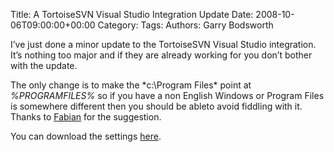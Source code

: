 Title: A TortoiseSVN Visual Studio Integration Update
Date: 2008-10-06T09:00:00+00:00
Category: 
Tags: 
Authors: Garry Bodsworth

I&#8217;ve just done a minor update to the TortoiseSVN Visual Studio integration. It&#8217;s nothing too major and if they are already working for you don&#8217;t bother with the update.

The only change is to make the *c:\Program Files\* point at *%PROGRAMFILES%* so if you have a non English Windows or Program Files is somewhere different then you should be ableto avoid fiddling with it. Thanks to [Fabian][1] for the suggestion.

You can download the settings [here][2].

 [1]: http://fabi.me/
 [2]: http://upload.programmerslog.com/subversion.zip